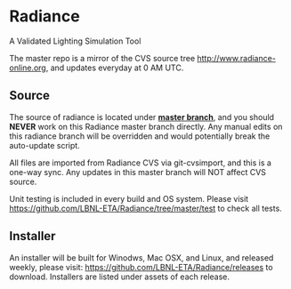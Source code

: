 # Radiance
A Validated Lighting Simulation Tool

The master repo is a mirror of the CVS source tree [](http://www.radiance-online.org)http://www.radiance-online.org, and updates everyday at 0 AM UTC. 

## Source
The source of radiance is located under [**master branch**](https://github.com/MingboPeng/Radiance/tree/master), and you should **NEVER** work on this Radiance master branch directly. Any manual edits on this radiance branch will be overridden and would potentially break the auto-update script.

All files are imported from Radiance CVS via git-cvsimport, and this is a one-way sync. Any updates in this master branch will NOT affect CVS source. 

Unit testing is included in every build and OS system. Please visit https://github.com/LBNL-ETA/Radiance/tree/master/test to check all tests. 

## Installer
An installer will be built for Winodws, Mac OSX, and Linux, and released weekly, please visit: https://github.com/LBNL-ETA/Radiance/releases to download. Installers are listed under assets of each release.

